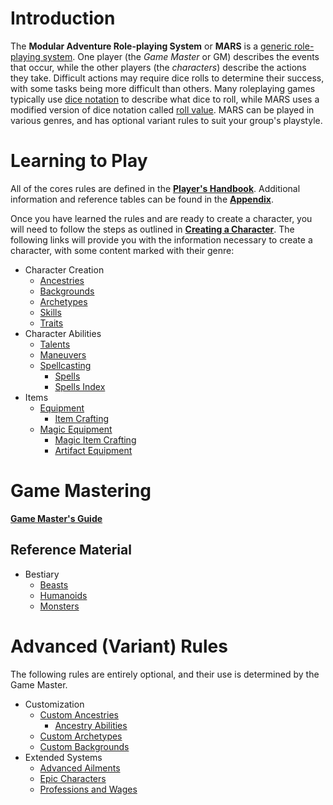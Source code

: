# Introduction

The **Modular Adventure Role-playing System** or **MARS** is a [generic role-playing system](https://en.wikipedia.org/wiki/Generic_role-playing_game_system). One player (the *Game Master* or GM) describes the events that occur, while the other players (the *characters*) describe the actions they take. Difficult actions may require dice rolls to determine their success, with some tasks being more difficult than others. Many roleplaying games typically use [dice notation](https://en.wikipedia.org/wiki/Dice_notation) to describe what dice to roll, while MARS uses a modified version of dice notation called [roll value](/Core/PHB.md#roll-value). MARS can be played in various genres, and has optional variant rules to suit your group's playstyle.

# Learning to Play

All of the cores rules are defined in the [**Player's Handbook**](/Core/PHB.md). Additional information and reference tables can be found in the [**Appendix**](/Core/Appendix.md).

Once you have learned the rules and are ready to create a character, you will need to follow the steps as outlined in [**Creating a Character**](/Core/PHB.md#creating-a-character). The following links will provide you with the information necessary to create a character, with some content marked with their genre:

* Character Creation
	* [Ancestries](/Core/Characters/Ancestries.md)
	* [Backgrounds](/Core/Characters/Backgrounds.md)
	* [Archetypes](/Core/Characters/Archetypes.md)
	* [Skills](/Core/PHB.md#skills-1)
	* [Traits](/Core/Characters/Traits.md)
* Character Abilities
	* [Talents](/Core/Characters/Talents.md)
	* [Maneuvers](/Core/Characters/Maneuvers.md)
	* [Spellcasting](/Core/Spellcasting.md)
		* [Spells](/Core/Spells.md)
		* [Spells Index](/Core/SpellsIndex.md)
* Items
	* [Equipment](/Core/Items/Equipment.md)
		* [Item Crafting](/Core/Items/ItemCrafting.md)
	* [Magic Equipment](/Core/Items/MagicEquipment.md)
		* [Magic Item Crafting](/Core/Items/MagicItemCrafting.md)
		* [Artifact Equipment](/Core/Items/ArtifactEquipment.md)
<!--
* Character Creation
	* Ancestries
		* [Ancestries (Fantasy)](/Fantasy/Ancestries.md)
	* Backgrounds
		* [Backgrounds (Medieval)](/Medieval/Backgrounds.md)
	* Archetypes
		* [Archetypes (Medieval)](/Medieval/Archetypes.md)
		* [Archetypes (Fantasy)](/Fantasy/Archetypes.md)
	* [Skills](/Basic/PHB.md#skills-1)
		* [Skills (Fantasy)](/Fantasy/Skills.md)
	* [Traits](/Basic/Traits.md)
* Character Abilities
	* [Talents](/Basic/Talents.md)
		* [Talents (Fantasy)](/Fantasy/Talents.md)
	* [Maneuvers](/Basic/Maneuvers.md)
		* [Maneuvers (Fantasy)](/Fantasy/Maneuvers.md)
	* [Spellcasting](/Fantasy/Spellcasting.md)
		* [Spells](/Fantasy/Spells.md)
		* [Spells Index](/Fantasy/SpellsIndex.md)
	* [Item Crafting](/Basic/ItemCrafting.md)
		* [Magic Item Crafting (Fantasy)](/Fantasy/MagicItemCrafting.md)
* [Items and Equipment](/Basic/Equipment.md)
	* [Equipment (Medieval)](/Medieval/Equipment.md)
	* [Magic Equipment (Fantasy)](/Fantasy/MagicEquipment.md)
	* [Artifact Equipment (Fantasy)](/Fantasy/ArtifactEquipment.md)
-->

# Game Mastering

[**Game Master's Guide**](/Core/GMG.md)

## Reference Material

* Bestiary
	* [Beasts](/Core/Bestiary/Beasts.md)
	* [Humanoids](/Core/Bestiary/Humanoid.md)
	* [Monsters](/Core/Bestiary/Monsters.md)
<!--
	* [Bestiary (Medieval)](/Medieval/Bestiary.md)
	* [Bestiary (Fantasy)](/Fantasy/Bestiary.md)
-->

# Advanced (Variant) Rules

The following rules are entirely optional, and their use is determined by the Game Master.

* Customization
	* [Custom Ancestries](/Advanced/Custom/Ancestries.md)
		* [Ancestry Abilities](/Core/Characters/AncestryAbilities.md)
	* [Custom Archetypes](/Advanced/Custom/Archetypes.md)
	* [Custom Backgrounds](/Advanced/Custom/Backgrounds.md)
* Extended Systems
	* [Advanced Ailments](/Advanced/Extensions/AdvancedAilments.md)
	* [Epic Characters](/Advanced/Extensions/EpicCharacters.md)
	* [Professions and Wages](/Advanced/Extensions/ProfessionsAndWages.md)
<!--
* Customization
	* [Custom Ancestries](/Advanced/CustomAncestries.md)
	* [Custom Archetypes](/Advanced/CustomArchetypes.md)
	* [Custom Backgrounds](/Advanced/CustomBackgrounds.md)
* Extended Systems
	* [Advanced Ailments](/Advanced/AdvancedAilments.md)
	* [Epic Characters](/Advanced/EpicCharacters.md)
	* [Professions and Wages](/Advanced/ProfessionsAndWages.md)
-->